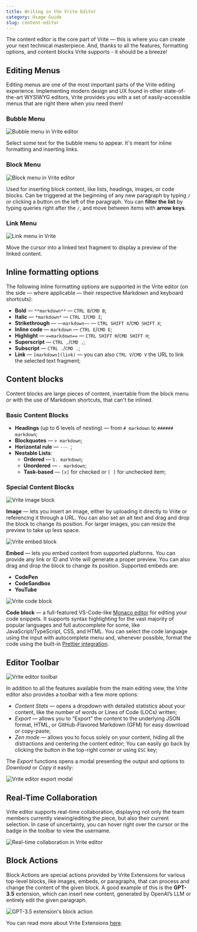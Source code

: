 ```yaml
---
title: Writing in the Vrite Editor
category: Usage Guide
slug: content-editor
---
```


The content editor is the core part of Vrite — this is where you can create your next technical masterpiece. And, thanks to all the features, formatting options, and content blocks Vrite supports - it should be a breeze!

## Editing Menus

Editing menus are one of the most important parts of the Vrite editing experience. Implementing modern design and UX found in other state-of-the-art WYSIWYG editors, Vrite provides you with a set of easily-accessible menus that are right there when you need them!

### Bubble Menu

![Bubble menu in Vrite editor](https://assets.vrite.io/6409e82d7dfc74cef7a72e0d/Op7dQICGLf8LK1fb-00mF.png)

Select some text for the bubble menu to appear. It's meant for inline formatting and inserting links.

### Block Menu

![Block menu in Vrite editor](https://assets.vrite.io/6409e82d7dfc74cef7a72e0d/TfxcygyBCv25jW0r0UsD8.png)

Used for inserting block content, like lists, headings, images, or code blocks. Can be triggered at the beginning of any new paragraph by typing `/` or clicking a button on the left of the paragraph. You can **filter the list** by typing queries right after the `/`, and move between items with **arrow keys**.

### Link Menu

![Link menu in Vrite](https://assets.vrite.io/6409e82d7dfc74cef7a72e0d/HKLbwDEH97l6qjyhhQaEh.png)

Move the cursor into a linked text fragment to display a preview of the linked content.

## Inline formatting options

The following inline formatting options are supported in the Vrite editor (on the side — where applicable — their respective Markdown and keyboard shortcuts):

- **Bold** — `**markdown**` — `CTRL B`/`CMD B`;
- **Italic** — `*markdown*` — `CTRL I`/`CMD I`;
- **Strikethrough** — `~~markdown~~` — `CTRL SHIFT X`/`CMD SHIFT X`;
- **Inline code** — `markdown` — `CTRL E`/`CMD E`;
- **Highlight** — `==markdown==` — `CTRL SHIFT H`/`CMD SHIFT H`;
- **Superscript** — `CTRL ,`/`CMD ,`;
- **Subscript** — `CTRL .`/`CMD .`;
- **Link** — `[markdown](link)` — you can also `CTRL V`/`CMD V` the URL to link the selected text fragment;

## Content blocks

Content blocks are large pieces of content, insertable from the block menu or with the use of Markdown shortcuts, that can't be inlined.

### Basic Content Blocks

- **Headings** (up to 6 levels of nesting) — from `# markdown` to `###### markdown`;
- **Blockquotes** — `> markdown`;
- **Horizontal rule** — `--- `;
- **Nestable Lists**:
  - **Ordered** — `1. markdown`;
  - **Unordered** — `- markdown`;
  - **Task-based** — `[x]` for checked or `[ ]` for unchecked item;

### Special Content Blocks

![Vrite image block](https://assets.vrite.io/6409e82d7dfc74cef7a72e0d/4t_retydgKtPA8YhCULYd.png)

**Image** — lets you insert an image, either by uploading it directly to Vrite or referencing it through a URL. You can also set an alt text and drag and drop the block to change its position. For larger images, you can resize the preview to take up less space.

![Vrite embed block](https://assets.vrite.io/6409e82d7dfc74cef7a72e0d/0OxiNuaXHPy0sGNuJSsKq.png)

**Embed** — lets you embed content from supported platforms. You can provide any link or ID and Vrite will generate a proper preview. You can also drag and drop the block to change its position. Supported embeds are:

- **CodePen**
- **CodeSandbox**
- **YouTube**

![Vrite code block](https://assets.vrite.io/6409e82d7dfc74cef7a72e0d/NLQ2piOpD-6jOZEtv67gT.png)

**Code block** — a full-featured VS-Code-like [Monaco editor](https://microsoft.github.io/monaco-editor/) for editing your code snippets. It supports syntax highlighting for the vast majority of popular languages and full autocomplete for some, like JavaScript/TypeScript, CSS, and HTML. You can select the code language using the input with autocomplete menu and, whenever possible, format the code using the built-in [Prettier integration](https://prettier.io/).

## Editor Toolbar

![Vrite editor toolbar](https://assets.vrite.io/6409e82d7dfc74cef7a72e0d/Nm-ODaVo67yulTH5BhpQx.png)

In addition to all the features available from the main editing view, the Vrite editor also provides a toolbar with a few more options:

- _Content Stats_ — opens a dropdown with detailed statistics about your content, like the number of words or Lines of Code (LOCs) written;
- _Export_ — allows you to “Export” the content to the underlying JSON format, HTML, or GitHub-Flavored Markdown (GFM) for easy download or copy-paste;
- _Zen mode_ — allows you to focus solely on your content, hiding all the distractions and centering the content editor; You can easily go back by clicking the button in the top-right corner or using `ESC` key;

The _Export_ functions opens a modal presenting the output and options to _Download_ or _Copy_ it easily:

![Vrite editor export modal](https://assets.vrite.io/6409e82d7dfc74cef7a72e0d/Ti3gDzFHWvSRgu0X4UgS7.png)

## Real-Time Collaboration

Vrite editor supports real-time collaboration, displaying not only the team members currently viewing/editing the piece, but also their current selection. In case of uncertainty, you can hover right over the cursor or the badge in the toolbar to view the username.

![Real-time collaboration in Vrite editor](https://assets.vrite.io/6409e82d7dfc74cef7a72e0d/RaOXP4MkcZZpEWJHQ3cAd.png)

## Block Actions

Block Actions are special actions provided by Vrite Extensions for various top-level blocks, like images, embeds, or paragraphs, that can process and change the content of the given block. A good example of this is the **GPT-3.5** extension, which can insert new content, generated by OpenAI’s LLM or entirely edit the given paragraph.

![GPT-3.5 extension's block action](https://assets.vrite.io/6409e82d7dfc74cef7a72e0d/ytq0welaqPIu7XkycI0cv.png)

You can read more about Vrite Extensions [here](/vrite-extensions).
